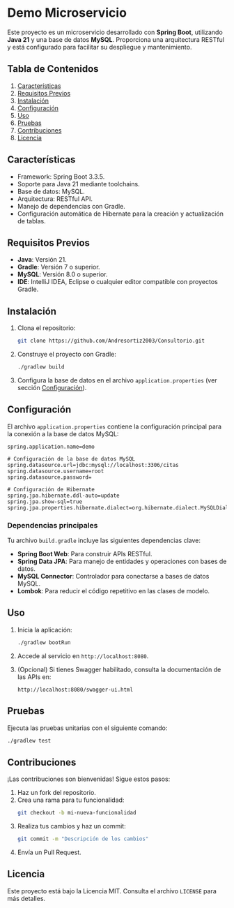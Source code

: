 
# **Demo Microservicio**

Este proyecto es un microservicio desarrollado con **Spring Boot**, utilizando **Java 21** y una base de datos **MySQL**. Proporciona una arquitectura RESTful y está configurado para facilitar su despliegue y mantenimiento.

## **Tabla de Contenidos**

1. [Características](#características)  
2. [Requisitos Previos](#requisitos-previos)  
3. [Instalación](#instalación)  
4. [Configuración](#configuración)  
5. [Uso](#uso)  
6. [Pruebas](#pruebas)  
7. [Contribuciones](#contribuciones)  
8. [Licencia](#licencia)  

## **Características**

- Framework: Spring Boot 3.3.5.  
- Soporte para Java 21 mediante toolchains.  
- Base de datos: MySQL.  
- Arquitectura: RESTful API.  
- Manejo de dependencias con Gradle.  
- Configuración automática de Hibernate para la creación y actualización de tablas.  

## **Requisitos Previos**

- **Java**: Versión 21.  
- **Gradle**: Versión 7 o superior.  
- **MySQL**: Versión 8.0 o superior.  
- **IDE**: IntelliJ IDEA, Eclipse o cualquier editor compatible con proyectos Gradle.  

## **Instalación**

1. Clona el repositorio:  
   ```bash
   git clone https://github.com/Andresortiz2003/Consultorio.git
   
   ```

2. Construye el proyecto con Gradle:  
   ```bash
   ./gradlew build
   ```

3. Configura la base de datos en el archivo `application.properties` (ver sección [Configuración](#configuración)).  

## **Configuración**

El archivo `application.properties` contiene la configuración principal para la conexión a la base de datos MySQL:

```properties
spring.application.name=demo

# Configuración de la base de datos MySQL
spring.datasource.url=jdbc:mysql://localhost:3306/citas
spring.datasource.username=root
spring.datasource.password=

# Configuración de Hibernate
spring.jpa.hibernate.ddl-auto=update
spring.jpa.show-sql=true
spring.jpa.properties.hibernate.dialect=org.hibernate.dialect.MySQLDialect
```

### **Dependencias principales**

Tu archivo `build.gradle` incluye las siguientes dependencias clave:

- **Spring Boot Web**: Para construir APIs RESTful.
- **Spring Data JPA**: Para manejo de entidades y operaciones con bases de datos.  
- **MySQL Connector**: Controlador para conectarse a bases de datos MySQL.  
- **Lombok**: Para reducir el código repetitivo en las clases de modelo.  

## **Uso**

1. Inicia la aplicación:  
   ```bash
   ./gradlew bootRun
   ```

2. Accede al servicio en `http://localhost:8080`.

3. (Opcional) Si tienes Swagger habilitado, consulta la documentación de las APIs en:  
   ```text
   http://localhost:8080/swagger-ui.html
   ```

## **Pruebas**

Ejecuta las pruebas unitarias con el siguiente comando:  
```bash
./gradlew test
```

## **Contribuciones**

¡Las contribuciones son bienvenidas! Sigue estos pasos:  

1. Haz un fork del repositorio.  
2. Crea una rama para tu funcionalidad:  
   ```bash
   git checkout -b mi-nueva-funcionalidad
   ```
3. Realiza tus cambios y haz un commit:  
   ```bash
   git commit -m "Descripción de los cambios"
   ```
4. Envía un Pull Request.

## **Licencia**

Este proyecto está bajo la Licencia MIT. Consulta el archivo `LICENSE` para más detalles.
